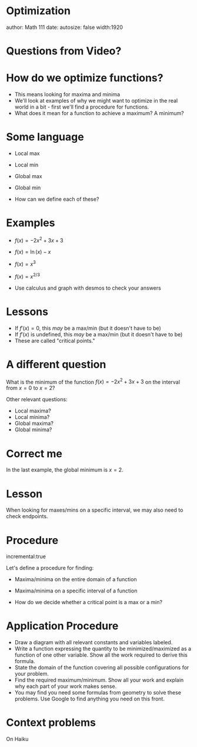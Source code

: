 Optimization
========================================================
author: Math 111
date: 
autosize: false
width:1920

Questions from Video?
===

How do we optimize functions?
===
* This means looking for maxima and minima
* We'll look at examples of why we might want to optimize in the real world in a bit - first we'll find a procedure for functions.
* What does it mean for a function to achieve a maximum? A minimum?

Some language
===
* Local max
* Local min
* Global max
* Global min

* How can we define each of these?

Examples
===
* $f(x)=-2x^2+3x+3$
* $f(x)=\ln\left(x\right)-x$
* $f(x)=x^3$
* $f(x)=x^{2/3}$

* Use calculus and graph with desmos to check your answers

Lessons
===
* If $f'(x)=0$, this *may* be a max/min (but it doesn't have to be)
* If $f'(x)$ is undefined, this *may* be a max/min (but it doesn't have to be)
* These are called "critical points."

A different question
===
What is the minimum of the function $f(x)= -2x^2+3x+3$ on the interval from $x=0$ to $x=2$?

Other relevant questions:
* Local maxima?
* Local minima?
* Global maxima?
* Global minima?

Correct me
===
In the last example, the global minimum is $x=2$.

Lesson
===
When looking for maxes/mins on a specific interval, we may also need to check endpoints.

Procedure
===
incremental:true

Let's define a procedure for finding:
* Maxima/minima on the entire domain of a function
* Maxima/minima on a specific interval of a function

* How do we decide whether a critical point is a max or a min?



Application Procedure
===
* Draw a diagram with all relevant constants and variables labeled.
* Write a function expressing the quantity to be minimized/maximized as a function of one other variable. Show all the work required to derive this formula.
* State the domain of the function covering all possible configurations for your problem.
* Find the required maximum/minimum. Show all your work and explain why each part of your work makes sense.
* You may find you need some formulas from geometry to solve these problems. Use Google to find anything you need on this front.

Context problems
===
On Haiku
